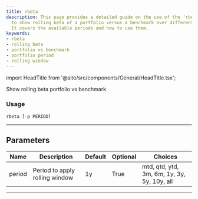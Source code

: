 ```yaml
---
title: rbeta
description: This page provides a detailed guide on the use of the 'rbeta' function
  to show rolling beta of a portfolio versus a benchmark over different time periods.
  It covers the available periods and how to use them.
keywords:
- rbeta
- rolling beta
- portfolio vs benchmark
- portfolio period
- rolling window
---
```


import HeadTitle from '@site/src/components/General/HeadTitle.tsx';

<HeadTitle title="portfolio /rbeta - Reference | OpenBB Terminal Docs" />

Show rolling beta portfolio vs benchmark

### Usage

```python
rbeta [-p PERIOD]
```

---

## Parameters

| Name | Description | Default | Optional | Choices |
| ---- | ----------- | ------- | -------- | ------- |
| period | Period to apply rolling window | 1y | True | mtd, qtd, ytd, 3m, 6m, 1y, 3y, 5y, 10y, all |

---
